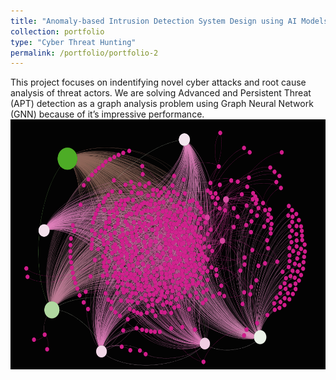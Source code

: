 ```yaml
---
title: "Anomaly-based Intrusion Detection System Design using AI Models"
collection: portfolio
type: "Cyber Threat Hunting"
permalink: /portfolio/portfolio-2
---
```


This project focuses on indentifying novel cyber attacks and root cause analysis of threat actors. We are solving Advanced and Persistent Threat (APT) detection as a graph analysis problem using Graph Neural Network (GNN) because of it’s impressive performance. 
<img src='/images/Capture6.PNG' width = "550" height = "400">
